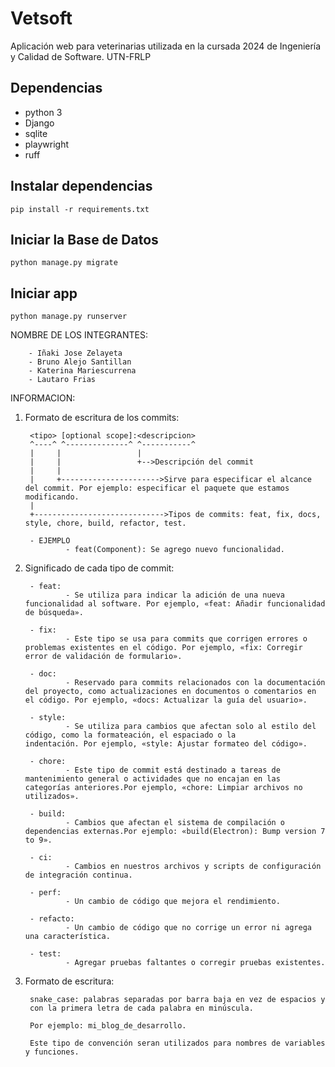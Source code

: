 # Vetsoft

Aplicación web para veterinarias utilizada en la cursada 2024 de Ingeniería y Calidad de Software. UTN-FRLP

## Dependencias

- python 3
- Django
- sqlite
- playwright
- ruff

## Instalar dependencias

`pip install -r requirements.txt`

## Iniciar la Base de Datos

`python manage.py migrate`

## Iniciar app

`python manage.py runserver`

NOMBRE DE LOS INTEGRANTES:

        - Iñaki Jose Zelayeta
        - Bruno Alejo Santillan
        - Katerina Mariescurrena 
        - Lautaro Frias

INFORMACION:

1. Formato de escritura de los commits:

        <tipo> [optional scope]:<descripcion>
        ^----^ ^--------------^ ^-----------^   
        |     |                 |
        |     |                 +-->Descripción del commit
        |     |    
        |     +---------------------->Sirve para especificar el alcance del commit. Por ejemplo: especificar el paquete que estamos modificando.
        |
        +----------------------------->Tipos de commits: feat, fix, docs, style, chore, build, refactor, test.

        - EJEMPLO
                - feat(Component): Se agrego nuevo funcionalidad.

2. Significado de cada tipo de commit:

        - feat: 
                - Se utiliza para indicar la adición de una nueva funcionalidad al software. Por ejemplo, «feat: Añadir funcionalidad de búsqueda».

        - fix: 
                - Este tipo se usa para commits que corrigen errores o problemas existentes en el código. Por ejemplo, «fix: Corregir error de validación de formulario».

        - doc: 
                - Reservado para commits relacionados con la documentación del proyecto, como actualizaciones en documentos o comentarios en el código. Por ejemplo, «docs: Actualizar la guía del usuario».

        - style: 
                - Se utiliza para cambios que afectan solo al estilo del código, como la formateación, el espaciado o la                       indentación. Por ejemplo, «style: Ajustar formateo del código».

        - chore: 
                - Este tipo de commit está destinado a tareas de mantenimiento general o actividades que no encajan en las categorías anteriores.Por ejemplo, «chore: Limpiar archivos no utilizados».

        - build: 
                - Cambios que afectan el sistema de compilación o dependencias externas.Por ejemplo: «build(Electron): Bump version 7 to 9».

        - ci: 
                - Cambios en nuestros archivos y scripts de configuración de integración continua.

        - perf: 
                - Un cambio de código que mejora el rendimiento.

        - refacto: 
                - Un cambio de código que no corrige un error ni agrega una característica.

        - test: 
                - Agregar pruebas faltantes o corregir pruebas existentes.


3. Formato de escritura: 

        snake_case: palabras separadas por barra baja en vez de espacios y 
        con la primera letra de cada palabra en minúscula. 

        Por ejemplo: mi_blog_de_desarrollo.

        Este tipo de convención seran utilizados para nombres de variables y funciones.
